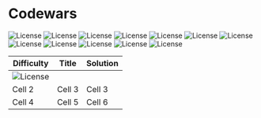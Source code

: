 # Codewars
![License](https://img.shields.io/badge/8%20kyu-E6E6E6)
![License](https://img.shields.io/badge/7%20kyu-E6E6E6)
![License](https://img.shields.io/badge/6%20kyu-ECB613)
![License](https://img.shields.io/badge/5%20kyu-ECB613)
![License](https://img.shields.io/badge/4%20kyu-3C7EBB)
![License](https://img.shields.io/badge/3%20kyu-3C7EBB)
![License](https://img.shields.io/badge/2%20kyu-866CC7)
![License](https://img.shields.io/badge/1%20kyu-866CC7)
![License](https://img.shields.io/badge/1%20dan-E6E6E6)
![License](https://img.shields.io/badge/2%20dan-E6E6E6)
![License](https://img.shields.io/badge/3%20dan-E6E6E6)
![License](https://img.shields.io/badge/4%20dan-E6E6E6)


| Difficulty | Title | Solution |
|------------|-------|----------|
| ![License](https://img.shields.io/badge/just%20the%20message-8A2BE2)
| Cell 2     |Cell 3 |  Cell 3  |
| Cell 4     |Cell 5 |  Cell 6  |
